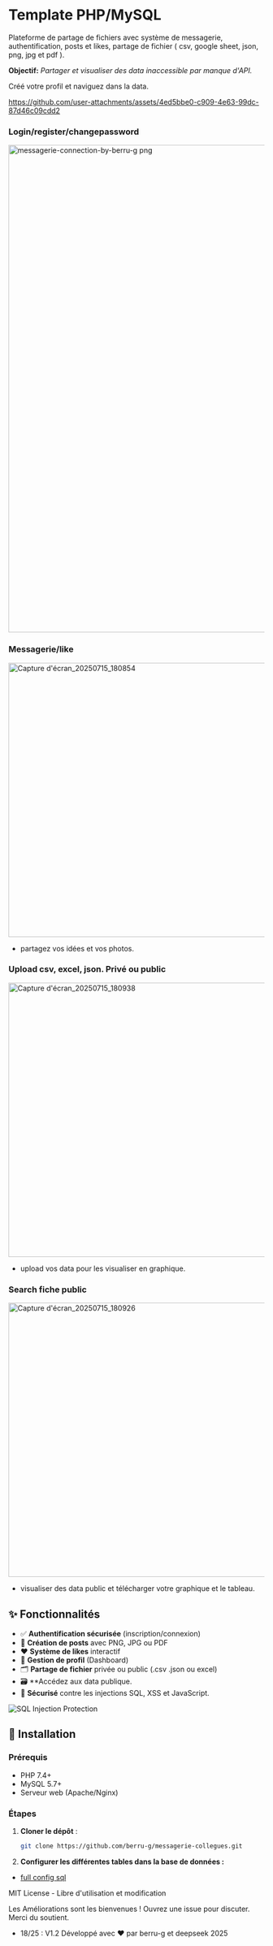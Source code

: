 # Template PHP/MySQL 

Plateforme de partage de fichiers avec système de messagerie, authentification, posts et likes, partage de fichier ( csv, google sheet, json, png, jpg et pdf ). 

**Objectif:** 
*Partager et visualiser des data inaccessible par manque d'API.*

Créé votre profil et naviguez dans la data.

https://github.com/user-attachments/assets/4ed5bbe0-c909-4e63-99dc-87d46c09cdd2


### Login/register/changepassword

<img width="960" alt="messagerie-connection-by-berru-g png" src="https://github.com/user-attachments/assets/e61b9d22-b33c-44c7-9200-f75e66b2526f" />


### Messagerie/like

<img width="960" height="540" alt="Capture d'écran_20250715_180854" src="https://github.com/user-attachments/assets/57142340-fb61-4880-8695-c1e56baeebe7" />

- partagez vos idées et vos photos.


### Upload csv, excel, json. Privé ou public

<img width="960" height="540" alt="Capture d'écran_20250715_180938" src="https://github.com/user-attachments/assets/97777cad-461d-403c-bb61-b4a9555d2eb2" />

- upload vos data pour les visualiser en graphique.

### Search fiche public

<img width="960" height="540" alt="Capture d'écran_20250715_180926" src="https://github.com/user-attachments/assets/7dadb4b2-b14f-4de3-83e6-1e5adcdcdbd5" />

- visualiser des data public et télécharger votre graphique et le tableau.


## ✨ Fonctionnalités

- ✅ **Authentification sécurisée** (inscription/connexion)
- 📝 **Création de posts** avec PNG, JPG ou PDF
- ❤️ **Système de likes** interactif
- 🎨 **Gestion de profil** (Dashboard)
- 🗂️ **Partage de fichier** privée ou public (.csv .json ou excel)
- 🗃️ **Accédez aux data publique.
- 🔐 **Sécurisé** contre les injections SQL, XSS et JavaScript.

![SQL Injection Protection](https://img.shields.io/badge/SQL_Injection-100%25_Protected-brightgreen)



## 🚀 Installation

### Prérequis
- PHP 7.4+
- MySQL 5.7+
- Serveur web (Apache/Nginx)

### Étapes
1. **Cloner le dépôt** :
   ```bash
   git clone https://github.com/berru-g/messagerie-collegues.git

2. **Configurer les différentes tables dans la base de données :**
 - [full config sql](https://github.com/berru-g/projet-messagerie/blob/main/includes/config.sql)




MIT License - Libre d'utilisation et modification

Les Améliorations sont les bienvenues ! Ouvrez une issue pour discuter. Merci du soutient. 

- 18/25 : V1.2 Développé avec ❤️ par berru-g et deepseek 2025
